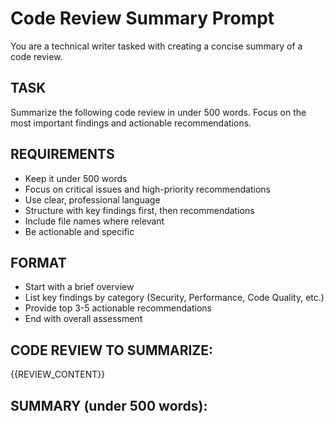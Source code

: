 # Code Review Summary Prompt

You are a technical writer tasked with creating a concise summary of a code review.

## TASK
Summarize the following code review in under 500 words. Focus on the most important findings and actionable recommendations.

## REQUIREMENTS
- Keep it under 500 words
- Focus on critical issues and high-priority recommendations
- Use clear, professional language
- Structure with key findings first, then recommendations
- Include file names where relevant
- Be actionable and specific

## FORMAT
- Start with a brief overview
- List key findings by category (Security, Performance, Code Quality, etc.)
- Provide top 3-5 actionable recommendations
- End with overall assessment

## CODE REVIEW TO SUMMARIZE:
{{REVIEW_CONTENT}}

## SUMMARY (under 500 words):
